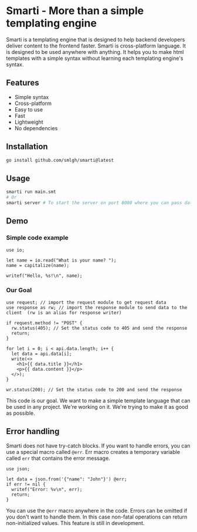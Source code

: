 # Smarti - More than a simple templating engine

Smarti is a templating engine that is designed to help backend developers deliver content to the frontend faster.
Smarti is cross-platform language. It is designed to be used anywhere with anything.
It helps you to make html templates with a simple syntax without learning each templating engine's syntax.

## Features

- Simple syntax
- Cross-platform
- Easy to use
- Fast
- Lightweight
- No dependencies

## Installation

```bash
go install github.com/smlgh/smarti@latest
```

## Usage

```bash
smarti run main.smt
# Or
smarti server # To start the server on port 8080 where you can pass data to the template language.
```

## Demo

### Simple code example

```smarti
use io;

let name = io.read("What is your name? ");
name = capitalize(name);

writef("Hello, %s!\n", name);
```

### Our Goal

```smarti
use request; // import the request module to get request data
use response as rw; // import the response module to send data to the client  (rw is an alias for response writer)

if request.method != "POST" {
  rw.status(405); // Set the status code to 405 and send the response
  return;
}

for let i = 0; i < api.data.length; i++ {
  let data = api.data[i];
  write(<>
    <h1>{{ data.title }}</h1>
    <p>{{ data.content }}</p>
  </>);
}

wr.status(200); // Set the status code to 200 and send the response
```

This code is our goal. We want to make a simple template language that can be used in any project.
We're working on it. We're trying to make it as good as possible.

## Error handling

Smarti does not have try-catch blocks.
If you want to handle errors, you can use a special macro called `@err`.
Err macro creates a temporary variable called `err` that contains the error message.

```smarti
use json;

let data = json.from('{"name": "John"}') @err;
if err != nil {
  writef("Error: %v\n", err);
  return;
}
```

You can use the `@err` macro anywhere in the code.
Errors can be omitted if you don't want to handle them.
In this case non-fatal operations can return non-initialized values.
This feature is still in development.
